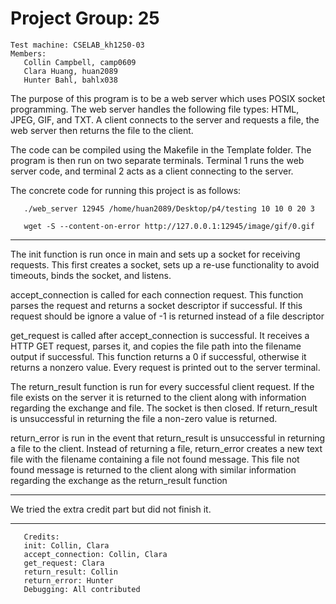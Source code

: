 # Project Group: 25

```
Test machine: CSELAB_kh1250-03
Members:
   Collin Campbell, camp0609
   Clara Huang, huan2089
   Hunter Bahl, bahlx038
```

The purpose of this program is to be a web server which uses POSIX socket programming. The web server handles the following file types: HTML, JPEG, GIF, and TXT. A client connects to the server and requests a file, the web server then returns the file to the client.

The code can be compiled using the Makefile in the Template folder. The program is then run on two separate terminals. Terminal 1 runs the web server code, and terminal 2 acts as a client connecting to the server.

The concrete code for running this project is as follows:
```In terminal one:
   ./web_server 12945 /home/huan2089/Desktop/p4/testing 10 10 0 20 3
```
```In terminal two:
   wget -S --content-on-error http://127.0.0.1:12945/image/gif/0.gif
```
---------------------------------------------------------------------------------------------
The init function is run once in main and sets up a socket for receiving requests. This first creates a socket, sets up a re-use functionality to avoid timeouts, binds the socket, and listens.


accept_connection is called for each connection request. This function parses the request and returns a socket descriptor if successful. If this request should be ignore a value of -1 is returned instead of a file descriptor


get_request is called after accept_connection is successful. It receives a HTTP GET request, parses it, and copies the file path into the filename output if successful. This function returns a 0 if successful, otherwise it returns a nonzero value. Every request is printed out to the server terminal.


The return_result function is run for every successful client request. If the file exists on the server it is returned to the client along with information regarding the exchange and file. The socket is then closed. If return_result is unsuccessful in returning the file a non-zero value is returned.


return_error is run in the event that return_result is unsuccessful in returning a file to the client. Instead of returning a file, return_error creates a new text file with the filename containing a file not found message. This file not found message is returned to the client along with similar information regarding the exchange as the return_result function

---------------------------------------------------------------------------------------------
We tried the extra credit part but did not finish it.

---------------------------------------------------------------------------------------------
```
   Credits:
   init: Collin, Clara
   accept_connection: Collin, Clara
   get_request: Clara
   return_result: Collin
   return_error: Hunter
   Debugging: All contributed
```
